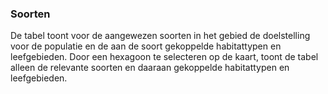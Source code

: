 ### Soorten

De tabel toont voor de aangewezen soorten in het gebied de doelstelling voor de populatie en de aan de soort gekoppelde habitattypen en leefgebieden.
Door een hexagoon te selecteren op de kaart, toont de tabel alleen de relevante soorten en daaraan gekoppelde habitattypen en leefgebieden.
